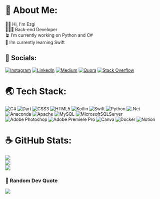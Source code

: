 # 💫 About Me:
👋🏼 Hi, I'm Ezgi<br>👩🏻‍💻 Back-end Developer<br>🪴 I’m currently working on Python and C# <br>🌻 I’m currently learning Swift <br>



## 🌿 Socials:
[![Instagram](https://img.shields.io/badge/Instagram-%23E4405F.svg?logo=Instagram&logoColor=white)](https://instagram.com/sygzg_) [![LinkedIn](https://img.shields.io/badge/LinkedIn-%230077B5.svg?logo=linkedin&logoColor=white)](https://linkedin.com/in/münevver-ezgi-saygı-5b7684226) [![Medium](https://img.shields.io/badge/Medium-12100E?logo=medium&logoColor=white)](https://medium.com/@@ezgisyg) [![Quora](https://img.shields.io/badge/Quora-%23B92B27.svg?logo=Quora&logoColor=white)](https://quora.com/profile/Münevver-Ezgi-Saygı) [![Stack Overflow](https://img.shields.io/badge/-Stackoverflow-FE7A16?logo=stack-overflow&logoColor=white)](https://stackoverflow.com/users/21580706) 

# 🌏 Tech Stack:
![C#](https://img.shields.io/badge/c%23-%23239120.svg?style=plastic&logo=c-sharp&logoColor=white) ![Dart](https://img.shields.io/badge/dart-%230175C2.svg?style=plastic&logo=dart&logoColor=white) ![CSS3](https://img.shields.io/badge/css3-%231572B6.svg?style=plastic&logo=css3&logoColor=white) ![HTML5](https://img.shields.io/badge/html5-%23E34F26.svg?style=plastic&logo=html5&logoColor=white) ![Kotlin](https://img.shields.io/badge/kotlin-%230095D5.svg?style=plastic&logo=kotlin&logoColor=white) ![Swift](https://img.shields.io/badge/swift-F54A2A?style=plastic&logo=swift&logoColor=white) ![Python](https://img.shields.io/badge/python-3670A0?style=plastic&logo=python&logoColor=ffdd54) ![.Net](https://img.shields.io/badge/.NET-5C2D91?style=plastic&logo=.net&logoColor=white) ![Anaconda](https://img.shields.io/badge/Anaconda-%2344A833.svg?style=plastic&logo=anaconda&logoColor=white) ![Apache](https://img.shields.io/badge/apache-%23D42029.svg?style=plastic&logo=apache&logoColor=white) ![MySQL](https://img.shields.io/badge/mysql-%2300f.svg?style=plastic&logo=mysql&logoColor=white) ![MicrosoftSQLServer](https://img.shields.io/badge/Microsoft%20SQL%20Sever-CC2927?style=plastic&logo=microsoft%20sql%20server&logoColor=white) ![Adobe Photoshop](https://img.shields.io/badge/adobephotoshop-%2331A8FF.svg?style=plastic&logo=adobephotoshop&logoColor=white) ![Adobe Premiere Pro](https://img.shields.io/badge/Adobe%20Premiere%20Pro-9999FF.svg?style=plastic&logo=Adobe%20Premiere%20Pro&logoColor=white) ![Canva](https://img.shields.io/badge/Canva-%2300C4CC.svg?style=plastic&logo=Canva&logoColor=white) ![Docker](https://img.shields.io/badge/docker-%230db7ed.svg?style=plastic&logo=docker&logoColor=white) ![Notion](https://img.shields.io/badge/Notion-%23000000.svg?style=plastic&logo=notion&logoColor=white) 
# ☕️ GitHub Stats:
![](https://github-readme-stats.vercel.app/api?username=sygzg&theme=midnight-purple&hide_border=false&include_all_commits=false&count_private=false)<br/>
![](https://github-readme-streak-stats.herokuapp.com/?user=sygzg&theme=midnight-purple&hide_border=false)<br/>
![](https://github-readme-stats.vercel.app/api/top-langs/?username=sygzg&theme=midnight-purple&hide_border=false&include_all_commits=false&count_private=false&layout=compact)

### 🍄 Random Dev Quote
![](https://quotes-github-readme.vercel.app/api?type=horizontal&theme=radical)

<!-- Proudly created with GPRM ( https://gprm.itsvg.in ) -->
